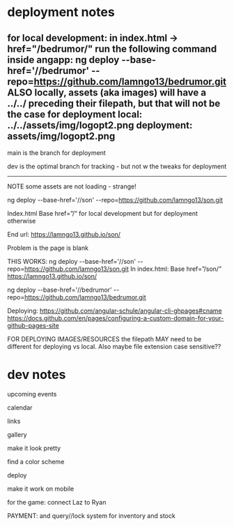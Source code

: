 # deployment notes

for local development: in index.html -> href="/bedrumor/"
run the following command inside angapp:
ng deploy --base-href='//bedrumor\' --repo=https://github.com/lamngo13/bedrumor.git
ALSO
locally, assets (aka images) will have a ../../ preceding their filepath, but that will not be the case for deployment
local: ../../assets/img/logopt2.png
deployment: assets/img/logopt2.png
------
main is the branch for deployment

dev is the optimal branch for tracking - but not w the tweaks for deployment

-----

NOTE some assets are not loading - strange!


ng deploy --base-href='//son' --repo=https://github.com/lamngo13/son.git

Index.html Base href=”/” for local development but for deployment otherwise

End url: https://lamngo13.github.io/son/

Problem is the page is blank

THIS WORKS: ng deploy --base-href='//son' --repo=https://github.com/lamngo13/son.git In index.html: Base href=”/son/” https://lamngo13.github.io/son/

ng deploy --base-href='//bedrumor' --repo=https://github.com/lamngo13/bedrumor.git

Deploying: https://github.com/angular-schule/angular-cli-ghpages#cname https://docs.github.com/en/pages/configuring-a-custom-domain-for-your-github-pages-site

FOR DEPLOYING IMAGES/RESOURCES the filepath MAY need to be different for deploying vs local.  Also maybe file extension case sensitive??


# dev notes
upcoming events

calendar

links

gallery

make it look pretty 

find a color scheme

deploy

make it work on mobile

for the game: connect Laz to Ryan

PAYMENT: and query//lock system for inventory and stock
